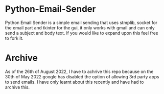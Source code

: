 # Python-Email-Sender
Python Email Sender is a simple email sending that uses stmplib, socket for the email part and tkinter for the gui, it only works with gmail and can only send a subject and body text. If you would like to expand upon this feel free to fork it.

# Archive
As of the 26th of August 2022, I have to achrive this repo because on the 30th of May 2022 google has disabled the option of allowing 3rd party apps to send emails. I have only learnt about this recently and have had to archive this.
